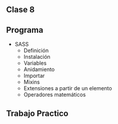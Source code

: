 **Clase 8**
-------------

**Programa**
-------------

- SASS 
	- Definición
	- Instalación
	- Variables
	- Anidamiento
	- Importar
	- Mixins
	- Extensiones a partir de un elemento 
	- Operadores matemáticos 

**Trabajo Practico**
-------------
